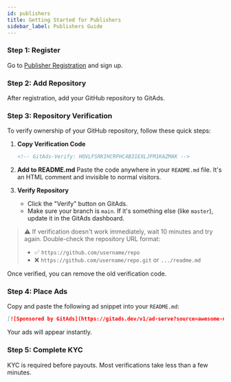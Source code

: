 ```yaml
---
id: publishers
title: Getting Started for Publishers
sidebar_label: Publishers Guide
---
```


### Step 1: Register
Go to [Publisher Registration](https://gitads.dev/publisher/register) and sign up.

### Step 2: Add Repository
After registration, add your GitHub repository to GitAds.

### Step 3: Repository Verification
To verify ownership of your GitHub repository, follow these quick steps:

1. **Copy Verification Code**
   ```html
   <!-- GitAds-Verify: HOVLFSRKIHCRFHC4B31EXLJFM1KAZMAK -->
   ```

2. **Add to README.md**
   Paste the code anywhere in your `README.md` file. It's an HTML comment and invisible to normal visitors.

3. **Verify Repository**
   - Click the "Verify" button on GitAds.
   - Make sure your branch is `main`. If it's something else (like `master`), update it in the GitAds dashboard.

> ⚠️ If verification doesn't work immediately, wait 10 minutes and try again. Double-check the repository URL format:
> - ✅ `https://github.com/username/repo`
> - ❌ `https://github.com/username/repo.git` or `.../readme.md`

Once verified, you can remove the old verification code.

### Step 4: Place Ads
Copy and paste the following ad snippet into your `README.md`:

```markdown
[![Sponsored by GitAds](https://gitads.dev/v1/ad-serve?source=awesome-user/awesome-repository@github)](https://gitads.dev/v1/ad-track?source=awesome-user/awesome-repository@github)
```

Your ads will appear instantly.

### Step 5: Complete KYC
KYC is required before payouts. Most verifications take less than a few minutes.